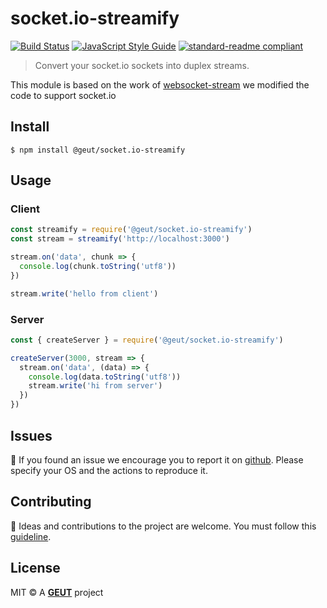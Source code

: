 # socket.io-streamify

[![Build Status](https://travis-ci.com/geut/socket.io-streamify.svg?branch=master)](https://travis-ci.com/geut/socket.io-streamify)
[![JavaScript Style Guide](https://img.shields.io/badge/code_style-standard-brightgreen.svg)](https://standardjs.com)
[![standard-readme compliant](https://img.shields.io/badge/readme%20style-standard-brightgreen.svg?style=flat-square)](https://github.com/RichardLitt/standard-readme)

> Convert your socket.io sockets into duplex streams.

This module is based on the work of [websocket-stream](https://github.com/maxogden/websocket-stream) we modified the code to support socket.io

## <a name="install"></a> Install

```
$ npm install @geut/socket.io-streamify
```

## <a name="usage"></a> Usage

### Client
```javascript
const streamify = require('@geut/socket.io-streamify')
const stream = streamify('http://localhost:3000')

stream.on('data', chunk => {
  console.log(chunk.toString('utf8'))
})

stream.write('hello from client')
```

### Server
```javascript
const { createServer } = require('@geut/socket.io-streamify')

createServer(3000, stream => {
  stream.on('data', (data) => {
    console.log(data.toString('utf8'))
    stream.write('hi from server')
  })
})
```

## <a name="issues"></a> Issues

:bug: If you found an issue we encourage you to report it on [github](https://github.com/geut/socket.io-streamify/issues). Please specify your OS and the actions to reproduce it.

## <a name="contribute"></a> Contributing

:busts_in_silhouette: Ideas and contributions to the project are welcome. You must follow this [guideline](https://github.com/geut/socket.io-streamify/blob/master/CONTRIBUTING.md).

## License

MIT © A [**GEUT**](http://geutstudio.com/) project
